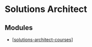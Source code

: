 # Solutions Architect

Modules
---

- [[solutions-architect-courses]]



[//begin]: # "Autogenerated link references for markdown compatibility"
[solutions-architect-courses]: solutions-architect-courses/solutions-architect-courses.md "Solutions Architect Courses"
[//end]: # "Autogenerated link references"